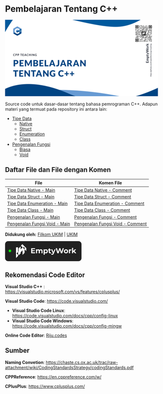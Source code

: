 # Pembelajaran Tentang C++

![Pembelajaran tentang C++/CPlusPlus](/assets/cpp-teaching-header.jpg)

Source code untuk dasar-dasar tentang bahasa pemrograman C++. Adapun materi yang termuat pada repository ini antara lain:
- [Tipe Data](src/data-types)
  - [Native](src/data-types/native)
  - [Struct](src/data-types/struct)
  - [Enumeration](src/data-types/enum)
  - [Class](src/data-types/class)
- [Pengenalan Fungsi](src/functions)
  - [Biasa](src/functions/basic) 
  - [Void](src/functions/void)

## Daftar File dan File dengan Komen
|File|Komen File|
|---|---|
|[Tipe Data Native - Main](src/data-types/native/src/native.cpp)|[Tipe Data Native - Comment](src/data-types/native/native_comment.cpp)|
|[Tipe Data Struct - Main](src/data-types/struct/src/struct.cpp)|[Tipe Data Struct - Comment](src/data-types/struct/struct_comment.cpp)|
|[Tipe Data Enumeration - Main](src/data-types/enum/src/enum.cpp)|[Tipe Data Enumeration - Comment](src/data-types/enum/enum_comment.cpp)|
|[Tipe Data Class - Main](src/data-types/class/src/class.cpp)|[Tipe Data Class - Comment](src/data-types/class/class_comment.cpp)|
|[Pengenalan Fungsi - Main](src/functions/basic/Main.cpp)|[Pengenalan Fungsi - Comment](src/functions/basic/Comment.cpp)|
|[Pengenalan Fungsi Void - Main](src/functions/void/Main.cpp)|[Pengenalan Fungsi Void - Comment](src/functions/void/Comment.cpp)|

**Didukung oleh:**
[Filkom UKIM](https://filkom.ukim.ac.id) | [UKIM](https://ukim.ac.id)

[![EmptyWork](/assets/active.svg)](https://emptywork.netlify.app)

## Rekomendasi Code Editor

**Visual Studio C++** : https://visualstudio.microsoft.com/vs/features/cplusplus/

**Visual Studio Code**: https://code.visualstudio.com/
 - **Visual Studio Code Linux**: https://code.visualstudio.com/docs/cpp/config-linux
 - **Visual Studio Code Windows**: https://code.visualstudio.com/docs/cpp/config-mingw

**Online Code Editor**: [Riju.codes](https://riju.codes/cpp)
## Sumber

**Naming Convetion**: https://chaste.cs.ox.ac.uk/trac/raw-attachment/wiki/CodingStandardsStrategy/codingStandards.pdf

**CPPReference**: https://en.cppreference.com/w/

**CPlusPlus**: https://www.cplusplus.com/
